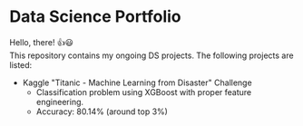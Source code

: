 # Data Science Portfolio

Hello, there! 👍😃  <br /> 
This repository contains my ongoing DS projects. The following projects are listed:
- Kaggle "Titanic - Machine Learning from Disaster" Challenge 
  - Classification problem using XGBoost with proper feature engineering. 
  - Accuracy: 80.14% (around top 3%) 
